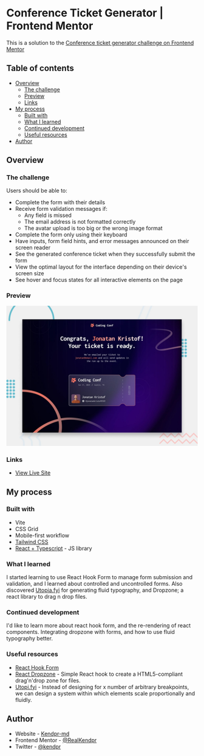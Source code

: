 # Conference Ticket Generator | Frontend Mentor

This is a solution to the [Conference ticket generator challenge on Frontend Mentor](https://www.frontendmentor.io/challenges/conference-ticket-generator-oq5gFIU12w)

## Table of contents

- [Overview](#overview)
  - [The challenge](#the-challenge)
  - [Preview](#preview)
  - [Links](#links)
- [My process](#my-process)
  - [Built with](#built-with)
  - [What I learned](#what-i-learned)
  - [Continued development](#continued-development)
  - [Useful resources](#useful-resources)
- [Author](#author)

## Overview

### The challenge

Users should be able to:

- Complete the form with their details
- Receive form validation messages if:
  - Any field is missed
  - The email address is not formatted correctly
  - The avatar upload is too big or the wrong image format
- Complete the form only using their keyboard
- Have inputs, form field hints, and error messages announced on their screen reader
- See the generated conference ticket when they successfully submit the form
- View the optimal layout for the interface depending on their device's screen size
- See hover and focus states for all interactive elements on the page

### Preview

![](/public/preview.jpg)

### Links

- [View Live Site](https://realkendpr.github.io/conf-ticket-generator/)

## My process

### Built with

- Vite
- CSS Grid
- Mobile-first workflow
- [Tailwind CSS](https://tailwindcss.com/)
- [React + Typescript](https://reactjs.org/) - JS library

### What I learned

I started learning to use React Hook Form to manage form submission and validation, and I learned about controlled and uncontrolled forms. Also discovered [Utopia.fyi](https://utopia.fyi/) for generating fluid typography, and Dropzone; a react library to drag n drop files.

### Continued development

I'd like to learn more about react hook form, and the re-rendering of react components. Integrating dropzone with forms, and how to use fluid typography better.

### Useful resources

- [React Hook Form](https://react-hook-form.com/)
- [React Dropzone](https://react-dropzone.js.org/) - Simple React hook to create a HTML5-compliant drag'n'drop zone for files.
- [Utopi.fyi](https://utopia.fyi/) - Instead of designing for x number of arbitrary breakpoints, we can design a system within which elements scale proportionally and fluidly.

## Author

- Website - [Kendpr-md](https://realkendpr.github.io/kendpr-md/)
- Frontend Mentor - [@RealKendpr](https://www.frontendmentor.io/profile/RealKendpr)
- Twitter - [@kendpr](https://x.com/kendpr)
